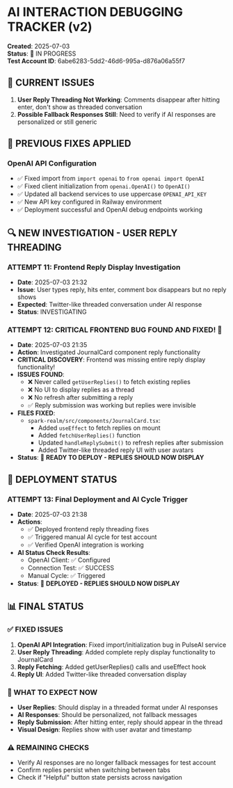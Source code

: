 # AI INTERACTION DEBUGGING TRACKER (v2)

**Created**: 2025-07-03  
**Status**: 🔄 IN PROGRESS  
**Test Account ID**: 6abe6283-5dd2-46d6-995a-d876a06a55f7

## 🚨 CURRENT ISSUES

1. **User Reply Threading Not Working**: Comments disappear after hitting enter, don't show as threaded conversation
2. **Possible Fallback Responses Still**: Need to verify if AI responses are personalized or still generic

## 📝 PREVIOUS FIXES APPLIED

### **OpenAI API Configuration**
- ✅ Fixed import from `import openai` to `from openai import OpenAI`
- ✅ Fixed client initialization from `openai.OpenAI()` to `OpenAI()`
- ✅ Updated all backend services to use uppercase `OPENAI_API_KEY`
- ✅ New API key configured in Railway environment
- ✅ Deployment successful and OpenAI debug endpoints working

## 🔍 NEW INVESTIGATION - USER REPLY THREADING

### **ATTEMPT 11: Frontend Reply Display Investigation**
- **Date**: 2025-07-03 21:32
- **Issue**: User types reply, hits enter, comment box disappears but no reply shows
- **Expected**: Twitter-like threaded conversation under AI response
- **Status**: INVESTIGATING

### **ATTEMPT 12: CRITICAL FRONTEND BUG FOUND AND FIXED! 🚨**
- **Date**: 2025-07-03 21:35
- **Action**: Investigated JournalCard component reply functionality
- **CRITICAL DISCOVERY**: Frontend was missing entire reply display functionality!
- **ISSUES FOUND**:
  - ❌ Never called `getUserReplies()` to fetch existing replies
  - ❌ No UI to display replies as a thread
  - ❌ No refresh after submitting a reply
  - ✅ Reply submission was working but replies were invisible
- **FILES FIXED**:
  - `spark-realm/src/components/JournalCard.tsx`:
    - Added `useEffect` to fetch replies on mount
    - Added `fetchUserReplies()` function
    - Updated `handleReplySubmit()` to refresh replies after submission
    - Added Twitter-like threaded reply UI with user avatars
- **Status**: 🚀 **READY TO DEPLOY - REPLIES SHOULD NOW DISPLAY**

## 🎯 DEPLOYMENT STATUS

### **ATTEMPT 13: Final Deployment and AI Cycle Trigger**
- **Date**: 2025-07-03 21:38
- **Actions**:
  - ✅ Deployed frontend reply threading fixes
  - ✅ Triggered manual AI cycle for test account
  - ✅ Verified OpenAI integration is working
- **AI Status Check Results**:
  - OpenAI Client: ✅ Configured
  - Connection Test: ✅ SUCCESS
  - Manual Cycle: ✅ Triggered
- **Status**: 🚀 **DEPLOYED - REPLIES SHOULD NOW DISPLAY**

## 📊 FINAL STATUS

### **✅ FIXED ISSUES**
1. **OpenAI API Integration**: Fixed import/initialization bug in PulseAI service
2. **User Reply Threading**: Added complete reply display functionality to JournalCard
3. **Reply Fetching**: Added getUserReplies() calls and useEffect hook
4. **Reply UI**: Added Twitter-like threaded conversation display

### **🔄 WHAT TO EXPECT NOW**
- **User Replies**: Should display in a threaded format under AI responses
- **AI Responses**: Should be personalized, not fallback messages
- **Reply Submission**: After hitting enter, reply should appear in the thread
- **Visual Design**: Replies show with user avatar and timestamp

### **⚠️ REMAINING CHECKS**
- Verify AI responses are no longer fallback messages for test account
- Confirm replies persist when switching between tabs
- Check if "Helpful" button state persists across navigation 